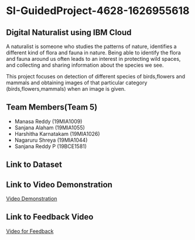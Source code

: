 # SI-GuidedProject-4628-1626955618
## Digital Naturalist using IBM Cloud
A naturalist is someone who studies the patterns of nature, identifies a different kind of flora and fauna in nature. Being able to identify the flora and fauna around us often leads to an interest in protecting wild spaces, and collecting and sharing information about the species we see.

This project focuses on detection of different species of birds,flowers and mammals and obtaining images of that particular category (birds,flowers,mammals) when an image is given.


## Team Members(Team 5)

- Manasa Reddy (19MIA1009)
- Sanjana Alaham (19MIA1055)
- Harshitha Karnatakam (19MIA1026)
- Nagaruru Shreya (19MIA1044)
- Sanjana Reddy P (19BCE1581)


## Link to Dataset
[News Dataset]:https://drive.google.com/drive/folders/1sMsSjhTHwagvqweq7-hv1zvBd2VSSdlP

## Link to Video Demonstration
[Video Demonstration]()

## Link to Feedback Video
[Video for Feedback]()
